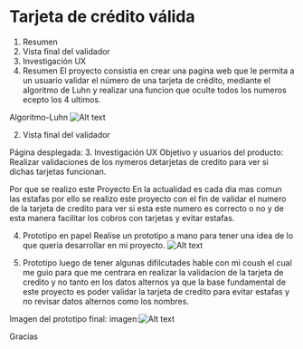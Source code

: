 # Tarjeta de crédito válida

1. Resumen
2. Vista final del validador
3. Investigación UX
1. Resumen
El proyecto consistia en crear una pagina web que le permita a un usuario validar el número de una tarjeta de crédito, mediante el algoritmo de Luhn y realizar una funcion que oculte todos los numeros ecepto los 4 ultimos.

Algoritmo-Luhn
![Alt text](thumb.png)

2. Vista final del validador


Página desplegada: 
3. Investigación UX
Objetivo y usuarios del producto:
Realizar validaciones de los nymeros detarjetas de credito para ver si dichas tarjetas funcionan.

Por que se realizo este Proyecto
En la actualidad es cada dia mas comun las estafas por ello se realizo este proyecto con el fin de validar el numero de la tarjeta de credito para ver si esta este numero es correcto o no y de esta manera facilitar los cobros con tarjetas y evitar estafas.

4. Prototipo en papel
Realise un prototipo a mano para tener una idea de lo que queria desarrollar en mi proyecto.
![Alt text](prototipo%20a%20papel.jpeg)

5. Prototipo
luego de tener algunas difilcutades hable con mi coush el cual me guio para que me centrara en realizar la validacion de la tarjeta de credito y no tanto en los datos alternos ya que la base fundamental de este proyecto es poder validar la tarjeta de credito para evitar estafas y no revisar datos alternos como los nombres.

Imagen del prototipo final:
imagen:![Alt text](prototipo%20final.jpeg)

Gracias